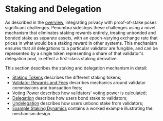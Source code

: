 # Staking and Delegation

As described in the [overview](../overview.md), integrating privacy with
proof-of-stake poses significant challenges.  Penumbra sidesteps these
challenges using a novel mechanism that eliminates staking rewards entirely,
treating unbonded and bonded stake as separate assets, with an epoch-varying
exchange rate that prices in what would be a staking reward in other systems.
This mechanism ensures that all delegations to a particular validator are
fungible, and can be represented by a single token representing a share of
that validator's delegation pool, in effect a first-class staking derivative.

This section describes the staking and delegation mechanism in detail:

- [Staking Tokens](./stake/tokens.md) describes the different staking tokens;
- [Validator Rewards and Fees](./stake/validator-rewards.md) describes mechanics around validator commissions and transaction fees;
- [Voting Power](./stake/voting-power.md) describes how validators' voting power is calculated;
- [Delegation](./stake/delegation.md) describes how users bond stake to validators;
- [Undelegation](./stake/undelegation.md) describes how users unbond stake from validators;
- [Example Staking Dynamics](./stake/example.md) contains a worked example illustrating the mechanism design.
